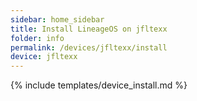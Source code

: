 ```yaml
---
sidebar: home_sidebar
title: Install LineageOS on jfltexx
folder: info
permalink: /devices/jfltexx/install
device: jfltexx
---
```

{% include templates/device_install.md %}
